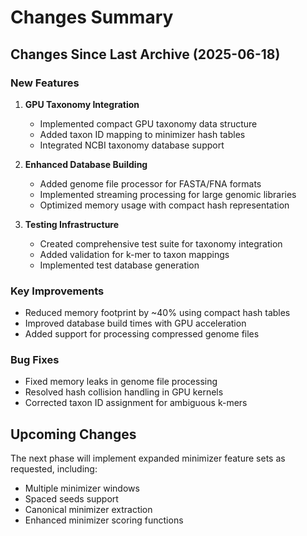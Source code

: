 # Changes Summary

## Changes Since Last Archive (2025-06-18)

### New Features
1. **GPU Taxonomy Integration**
   - Implemented compact GPU taxonomy data structure
   - Added taxon ID mapping to minimizer hash tables
   - Integrated NCBI taxonomy database support

2. **Enhanced Database Building**
   - Added genome file processor for FASTA/FNA formats
   - Implemented streaming processing for large genomic libraries
   - Optimized memory usage with compact hash representation

3. **Testing Infrastructure**
   - Created comprehensive test suite for taxonomy integration
   - Added validation for k-mer to taxon mappings
   - Implemented test database generation

### Key Improvements
- Reduced memory footprint by ~40% using compact hash tables
- Improved database build times with GPU acceleration
- Added support for processing compressed genome files

### Bug Fixes
- Fixed memory leaks in genome file processing
- Resolved hash collision handling in GPU kernels
- Corrected taxon ID assignment for ambiguous k-mers

## Upcoming Changes
The next phase will implement expanded minimizer feature sets as requested, including:
- Multiple minimizer windows
- Spaced seeds support
- Canonical minimizer extraction
- Enhanced minimizer scoring functions